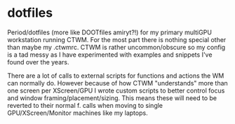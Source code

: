 # dotfiles
Period/dotfiles (more like DOOTfiles amiryt?!) for my primary multiGPU workstation running CTWM. For the most part there is nothing special other than maybe my .ctwmrc.
CTWM is rather uncommon/obscure so my config is a tad messy as I have experimented with examples and snippets I've found over the years.

There are a lot of calls to external scripts for functions and actions the WM can normally do. However because of how CTWM "understands" more than one screen per XScreen/GPU I wrote custom scripts to better control focus and window framing/placement/sizing. This means these will need to be reverted to their normal f. calls when moving to single GPU/XScreen/Monitor machines like my laptops.
